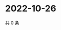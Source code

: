 # 2022-10-26

共 0 条

<!-- BEGIN WEIBO -->
<!-- 最后更新时间 Wed Oct 26 2022 21:49:09 GMT+0800 (China Standard Time) -->

<!-- END WEIBO -->
